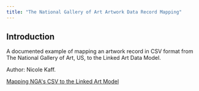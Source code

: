 ```yaml
---
title: "The National Gallery of Art Artwork Data Record Mapping"
---
```




## Introduction

A documented example of mapping an artwork record in CSV format from The National Gallery of Art, US, to the Linked Art Data Model.

Author: Nicole Kaff.  

[Mapping NGA's CSV to the Linked Art Model](ngacsv.pdf)

